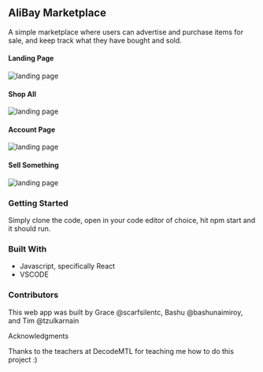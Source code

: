 ## AliBay Marketplace

A simple marketplace where users can advertise and purchase items for sale, and keep track what they have bought and sold. 
#### Landing Page

![landing page](https://raw.githubusercontent.com/curious-rose/AliBayProject/tree/master/AlibayApp/src/images/landing-page.png)

#### Shop All

![landing page](https://raw.githubusercontent.com/curious-rose/AliBayProject/tree/master/AlibayApp/src/images/shop.png)

#### Account Page

![landing page](https://raw.githubusercontent.com/curious-rose/AliBayProject/tree/master/AlibayApp/src/images/account.png)

#### Sell Something

![landing page](https://raw.githubusercontent.com/curious-rose/AliBayProject/tree/master/AlibayApp/src/images/sell-item.png)



### Getting Started
Simply clone the code, open in your code editor of choice, hit npm start and it should run.

### Built With

- Javascript, specifically React
- VSCODE 

### Contributors 
This web app was built by Grace @scarfsilentc, Bashu @bashunaimiroy, and Tim @tzulkarnain

Acknowledgments

Thanks to the teachers at DecodeMTL for teaching me how to do this project :) 